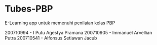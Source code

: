 # Tubes-PBP
E-Learning app untuk memenuhi penilaian kelas PBP

200710994 - I Putu Agestya Pramana
200710905 - Immanuel  Arvellian Putra
200710541 - Alfonsus Setiawan Jacub
